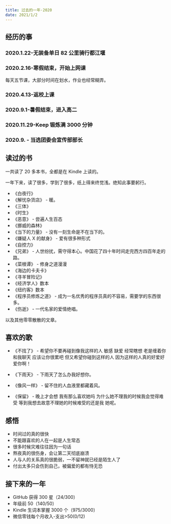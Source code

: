 ```yaml
---
title: 过去的一年·2020
date: 2021/1/2
---
```


## 经历的事

### 2020.1.22-无装备单日 82 公里骑行都江堰

### 2020.2.16-寒假结束，开始上网课

每天五节课，大部分时间在划水，作业也经常糊弄。

### 2020.4.13-返校上课

### 2020.9.1-暑假结束，进入高二

### 2020.11.29-Keep 锻炼满 3000 分钟

### 2020.9. - 当选团委会宣传部部长

## 读过的书

一共读了 20 多本书，全都是在 Kindle 上读的。

一年下来，读了很多，学到了很多，纸上得来终觉浅。绝知此事要躬行。

-   《白夜行》
-   《解忧杂货店》 - 暖。
-   《三体》
-   《时生》
-   《恶意》 - 尝遍人生百态
-   《挪威的森林》
-   《当下的力量》 - 没有一刻生命是不在当下的。
-   《嫌疑人 X 的献身》 - 爱有很多种形式
-   《自控力》
-   《兄弟》 - 人世纷扰，需守得本心。中国花了四十年时间走完西方四百年走的路。
-   《菜根谭》 - 修身之道漫漫
-   《海边的卡夫卡》
-   《寻羊冒险记》
-   《经济学人》数本
-   《纽约客》数本
-   《程序员修炼之道》 - 成为一名优秀的程序员真的不容易，需要学的东西很多。
-   《伤逝》 - 一代名家的爱情绝唱。

以及其他零零散散的文章。

## 喜欢的歌

-   《不找了》 - 希望你不要再碰到像我这样的人 敏感 缺爱 经常瞎想 老是缠着你和我聊天 应该让你很累吧 但又希望你碰到这样的人 因为这样的人真的好爱好爱你啊！

-   《下雨天》 - 下雨天了怎么办我好想你。

-   《像风一样》 - 留不住的人血液里都藏着风。

-   《保留》 - 晚上才会想 我有那么喜欢她吗 为什么她不理我的时候我会觉得难受 等到我想去故意不理她的时候难受的还是我 她呢。

## 感悟

-   时间过的真的很快
-   不能跟喜欢的人在一起是人生常态
-   很多时候灾难往往因为一句话
-   熬夜真的很伤身，会让第二天彻底崩溃
-   人与人的关系真的很脆弱，一不留神就已经是陌生人了
-   付出太多只会伤到自己，被偏爱的都有恃无恐

## 接下来的一年

-   GitHub 获得 300 星（24/300）
-   年级前 50（140/50）
-   Kindle 生词本掌握 3000 个（975/3000）
-   微信零钱每个月收入-支出>50(0/12)
